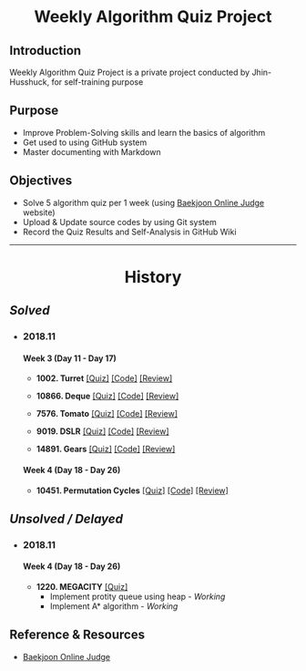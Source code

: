 <h1 align="center">Weekly Algorithm Quiz Project </h1>

## Introduction

Weekly Algorithm Quiz Project is a private project conducted by Jhin-Husshuck, for self-training purpose

## Purpose

* Improve Problem-Solving skills and learn the basics of algorithm
* Get used to using GitHub system
* Master documenting with Markdown

## Objectives

* Solve 5 algorithm quiz per 1 week (using [Baekjoon Online Judge](https://www.acmicpc.net/) website)
* Upload & Update source codes by using Git system
* Record the Quiz Results and Self-Analysis in GitHub Wiki
---------------------------------------------------------
<h1 align="center">History </h1>

## _Solved_

* ### 2018.11

  #### Week 3 (Day 11 - Day 17)
  * **1002. Turret**
  [[Quiz]](https://www.acmicpc.net/problem/1002) [[Code]](2018_11/Week_3/1002_Turret/main.cpp) [[Review]](https://github.com/Jhin-Husshuck/Weekly_Algorithm_Quiz/wiki/2018-11-3#quiz-1)  

  * **10866. Deque**
  [[Quiz]](https://www.acmicpc.net/problem/10866) [[Code]](2018_11/Week_3/10866_Deque) [[Review]](https://github.com/Jhin-Husshuck/Weekly_Algorithm_Quiz/wiki/2018-11-3#quiz-2)  

  * **7576. Tomato**
  [[Quiz]](https://www.acmicpc.net/problem/7576) [[Code]](2018_11/Week_3/7576_Tomato/main.cpp) [[Review]](https://github.com/Jhin-Husshuck/Weekly_Algorithm_Quiz/wiki/2018-11-3#quiz-3)

  * **9019. DSLR**
  [[Quiz]](https://www.acmicpc.net/problem/9019) [[Code]](2018_11/Week_3/9019_DSLR/main.cpp) [[Review]](https://github.com/Jhin-Husshuck/Weekly_Algorithm_Quiz/wiki/2018-11-3#quiz-4)

  * **14891. Gears**
  [[Quiz]](https://www.acmicpc.net/problem/14891) [[Code]](2018_11/Week_3/14891_Gears) [[Review]](https://github.com/Jhin-Husshuck/Weekly_Algorithm_Quiz/wiki/2018-11-3#quiz-5)

  #### Week 4 (Day 18 - Day 26)
  * **10451. Permutation Cycles**
  [[Quiz]](https://www.acmicpc.net/problem/10451) [[Code]](2018_11/Week_4/10451_Permutation_Cycles/main.cpp) [[Review]](https://github.com/Jhin-Husshuck/Weekly_Algorithm_Quiz/wiki/2018-11-4#quiz-1)
  
## _Unsolved / Delayed_

* ### 2018.11

  #### Week 4 (Day 18 - Day 26)
  * **1220. MEGACITY**
  [[Quiz]](https://www.acmicpc.net/problem/1220)
    * Implement protity queue using heap - _Working_
    * Implement A* algorithm - _Working_

## Reference & Resources
* [Baekjoon Online Judge](https://www.acmicpc.net/)
